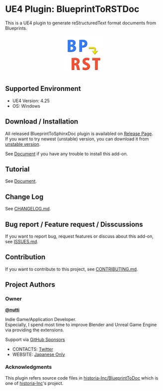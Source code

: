 # UE4 Plugin: BlueprintToRSTDoc

This is a UE4 plugin to generate reStructuredText format documents from Blueprints.

<div align="center">
<img src="docs/images/thumbnail.png" alt="BlueprintToRSTDoc Thumbnail" title="BlueprintToRSTDoc Thumbnail">
</div>


## Supported Environment

* UE4 Version: 4.25
* OS: Windows


## Download / Installation

All released BlueprintToSphinxDoc plugin is availabled on [Release Page](https://github.com/nutti/UE4-BlueprintToRSTDoc/releases).  
If you want to try newest (unstable) version, you can download it from [unstable version](https://github.com/nutti/UE4-BlueprintToRSTDoc/archive/main.zip).

See [Document](docs/installation.md) if you have any trouble to install this add-on.


## Tutorial

See [Document](docs/tutorial.md).


## Change Log

See [CHANGELOG.md](CHANGELOG.md).


## Bug report / Feature request / Disscussions

If you want to report bug, request features or discuss about this add-on, see [ISSUES.md](ISSUES.md).


## Contribution

If you want to contribute to this project, see [CONTRIBUTING.md](CONTRIBUTING.md).


## Project Authors


### Owner

[**@nutti**](https://github.com/nutti)

Indie Game/Application Developer.  
Especially, I spend most time to improve Blender and Unreal Game Engine via providing the extensions.

Support via [GitHub Sponsors](https://github.com/sponsors/nutti)

* CONTACTS: [Twitter](https://twitter.com/nutti__)
* WEBSITE: [Japanese Only](https://colorful-pico.net/)


### Acknowledgments

This plugin refers source code files in [historia-Inc/BlueprintToDoc](https://github.com/historia-Inc/BlueprintToDoc) which is one of [historia-Inc](https://historia.co.jp/)'s project.
